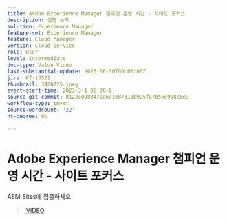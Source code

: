```yaml
---
title: Adobe Experience Manager 챔피언 운영 시간 - 사이트 포커스
description: 설명 누락
solution: Experience Manager
feature-set: Experience Manager
feature: Cloud Manager
version: Cloud Service
role: User
level: Intermediate
doc-type: Value Video
last-substantial-update: 2023-06-30T00:00:00Z
jira: KT-13521
thumbnail: 3420725.jpeg
event-start-time: 2023-3-1 08:30-8
source-git-commit: 0122cd988472a6c1b87318b925f87b56e908c6e9
workflow-type: tm+mt
source-wordcount: '22'
ht-degree: 9%

---
```



# Adobe Experience Manager 챔피언 운영 시간 - 사이트 포커스

AEM Sites에 집중하세요.

>[!VIDEO](https://video.tv.adobe.com/v/3420725/?learn=on)
